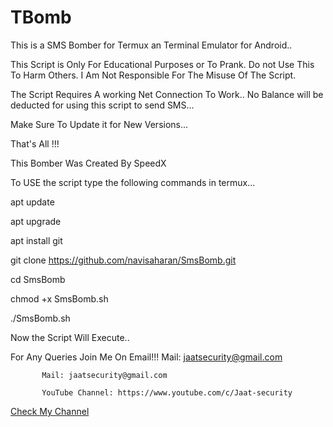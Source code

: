 # TBomb
This is a SMS Bomber for Termux an Terminal Emulator for Android..

This Script is Only For Educational Purposes or To Prank.
 Do not Use This To Harm Others.
 I Am Not Responsible For The Misuse Of The Script.

The Script Requires A working Net Connection To Work..
No Balance will be deducted for using this script to send SMS...

 Make Sure To Update it for New Versions...

 That's All !!!

 This Bomber Was Created By SpeedX

To USE the script type the following commands in termux...

apt update

apt upgrade

apt install git

git clone https://github.com/navisaharan/SmsBomb.git

cd SmsBomb

chmod +x SmsBomb.sh

./SmsBomb.sh

Now the Script Will Execute..


For Any Queries Join Me On Email!!!
          Mail: jaatsecurity@gmail.com


           Mail: jaatsecurity@gmail.com

           YouTube Channel: https://www.youtube.com/c/Jaat-security
  <a href="https://www.youtube.com/c/Jaat-security">Check My Channel</a>
